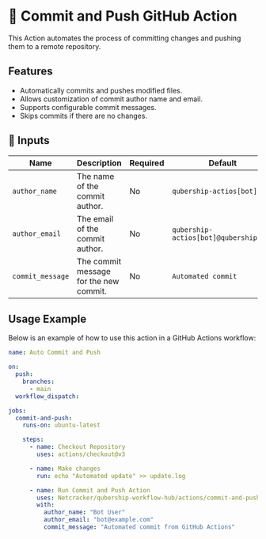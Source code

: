 # 🚀 Commit and Push GitHub Action

This Action automates the process of committing changes and pushing them to a remote repository.

## Features

- Automatically commits and pushes modified files.
- Allows customization of commit author name and email.
- Supports configurable commit messages.
- Skips commits if there are no changes.

## 📌 Inputs

| Name             | Description                            | Required | Default                               |
| ---------------- | -------------------------------------- | -------- | ------------------------------------- |
| `author_name`    | The name of the commit author.         | No       | `qubership-actios[bot]`               |
| `author_email`   | The email of the commit author.        | No       | `qubership-actios[bot]@qubership.com` |
| `commit_message` | The commit message for the new commit. | No       | `Automated commit`                    |

## Usage Example

Below is an example of how to use this action in a GitHub Actions workflow:

```yaml
name: Auto Commit and Push

on:
  push:
    branches:
      - main
  workflow_dispatch:

jobs:
  commit-and-push:
    runs-on: ubuntu-latest

    steps:
      - name: Checkout Repository
        uses: actions/checkout@v3

      - name: Make changes
        run: echo "Automated update" >> update.log

      - name: Run Commit and Push Action
        uses: Netcracker/qubership-workflow-hub/actions/commit-and-push@main
        with:
          author_name: "Bot User"
          author_email: "bot@example.com"
          commit_message: "Automated commit from GitHub Actions"
```
